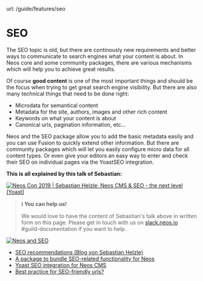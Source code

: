 url: /guide/features/seo
# SEO

The SEO topic is old, but there are continously new requirements and better ways to communicate to search engines what your content is about. In Neos core and some community packages, there are various mechanisms which will help you to achieve great results.

Of course **good content** is one of the most important things and should be the focus when trying to get great search engine visibility. But there are also many technical things that need to be done right:

*   Microdata for semantical content
*   Metadata for the site, authors, images and other rich content
*   Keywords on what your content is about
*   Canonical urls, pagination information, etc…

Neos and the SEO package allow you to add the basic metadata easily and you can use Fusion to quickly extend other information. But there are community packages which will let you easily configure micro data for all content types. Or even give your editors an easy way to enter and check their SEO on individual pages via the YoastSEO integration.

**This is all explained by this talk of Sebastian:**

[![Neos Con 2019 | Sebastian Helzle: Neos CMS & SEO - the next level (Yoast)](/_Resources/Persistent/71e5839e6efa02f207803604de71e5bea9f09634/Youtube-qpUCZawH9EM-maxresdefault.jpg)](https://www.youtube.com/watch?v=qpUCZawH9EM)

> **ℹ️ You can help us!**
> 
> We would love to have the content of Sebastian's talk above in written form on this page. Please get in touch with us on [slack.neos.io](https://slack.neos.io) #guild-documentation if you want to help.

[![Neos and SEO](/_Resources/Persistent/f1a7aa73cf110690ce7725f7a30602b80c9b6308/Youtube-BOyhHgqGtao-maxresdefault.jpg)](https://www.youtube.com/watch?v=BOyhHgqGtao)

*   [SEO recommendations (Blog von Sebastian Helzle)](https://mind-the-seb.de/blog/neues-zu-seo-in-neos-cms)
*   [A package to bundle SEO-related functionality for Neos](https://github.com/neos/neos-seo)
*   [Yoast SEO integration for Neos CMS](https://github.com/Sebobo/Shel.Neos.YoastSeo)
*   [Best practice for SEO-friendly urls?](https://discuss.neos.io/t/best-practice-for-seo-friendly-urls/1964)